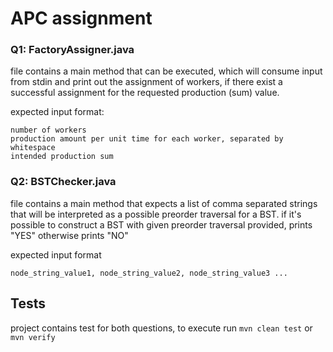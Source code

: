 # APC assignment

### Q1: FactoryAssigner.java

file contains a main method that can be executed, 
which will consume input from stdin and print out 
the assignment of workers, if there exist a successful
assignment for the requested production (sum) value.

expected input format:
```
number of workers
production amount per unit time for each worker, separated by whitespace
intended production sum
```

### Q2: BSTChecker.java

file contains a main method that expects a list of comma
separated strings that will be interpreted as a possible
preorder traversal for a BST. if it's possible to construct
a BST with given preorder traversal provided, prints "YES"
otherwise prints "NO"

expected input format
```
node_string_value1, node_string_value2, node_string_value3 ...
```

## Tests

project contains test for both questions, to execute
run `mvn clean test` or `mvn verify`